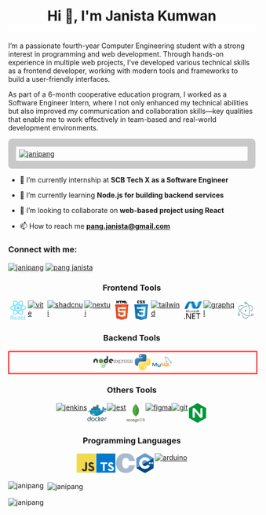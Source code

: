 <h1 align="center" style="border-bottom: 1rem solid white;">Hi 👋, I'm Janista Kumwan</h1>
<p style="text-align: start;">
  I’m a passionate fourth-year Computer Engineering student with a strong interest in programming and web development. Through hands-on experience in multiple web projects, I’ve developed various technical skills as a frontend developer, working with modern tools and frameworks to build a user-friendly interfaces. 
</p>
<p align="start">
  As part of a 6-month cooperative education program, I worked as a Software Engineer Intern, where I not only enhanced my technical abilities but also improved my communication and collaboration skills—key qualities that enable me to work effectively in team-based and real-world development environments.
</p>

<p style="text-align: start; border: 1rem solid #C9C9C9; border-radius: 8px; padding: 6px;">
  <a href="https://github.com/ryo-ma/github-profile-trophy">
    <img src="https://github-profile-trophy.vercel.app/?username=janipang" alt="janipang" />
  </a> 
</p>

- 🔭 I’m currently internship at **SCB Tech X as a Software Engineer**

- 🌱 I’m currently learning **Node.js for building backend services**

- 👯 I’m looking to collaborate on **web-based project using React**

- 📫 How to reach me **pang.janista@gmail.com**

<h3 align="left">Connect with me:</h3>
<p align="left">
<a href="https://linkedin.com/in/janipang" target="blank"><img align="center" src="https://raw.githubusercontent.com/rahuldkjain/github-profile-readme-generator/master/src/images/icons/Social/linked-in-alt.svg" alt="janipang" height="30" width="40" /></a>
<a href="https://fb.com/pang janista" target="blank"><img align="center" src="https://raw.githubusercontent.com/rahuldkjain/github-profile-readme-generator/master/src/images/icons/Social/facebook.svg" alt="pang janista" height="30" width="40" /></a>
</p>

<h3 align="center">Frontend Tools</h3>
<span style="display: flex; flex-gap: 36px; width: 100%; justify-content: center;">
  <a href="https://reactjs.org/" target="_blank" rel="noreferrer"> 
    <img src="https://raw.githubusercontent.com/devicons/devicon/master/icons/react/react-original-wordmark.svg" alt="react" width="40" height="40"/>
  </a> 
  <a href="https://nextjs.org/" target="_blank" rel="noreferrer"> 
    <svg role="img" viewBox="0 0 40 40" xmlns="http://www.w3.org/2000/svg">
      <path d="M18.665 21.978C16.758 23.255 14.465 24 12 24 5.377 24 0 18.623 0 12S5.377 0 12 0s12 5.377 12 12c0 3.583-1.574 6.801-4.067 9.001L9.219 7.2H7.2v9.596h1.615V9.251l9.85 12.727Zm-3.332-8.533 1.6 2.061V7.2h-1.6v6.245Z"/>
    </svg>
  </a>  
  <a href="https://vite.dev/" target="_blank" rel="noreferrer"> 
      <img src="https://upload.wikimedia.org/wikipedia/commons/thumb/f/f1/Vitejs-logo.svg/250px-Vitejs-logo.svg.png" alt="vite" width="40" height="40"/> 
  </a>  
  <a href="https://ui.shadcn.com/" target="_blank" rel="noreferrer"> 
      <img src="https://ui.shadcn.com/apple-touch-icon.png" alt="shadcnui" width="40" height="40"/> 
  </a>  
  <a href="https://heroui.com/" target="_blank" rel="noreferrer"> 
      <img src="https://miro.medium.com/v2/resize:fit:894/1*g3__pm_lR-DmydNSyS4I6g.png" alt="nextui" width="80" height="40"/> 
  </a> 
  <a href="https://www.w3.org/html/" target="_blank" rel="noreferrer"> 
      <img src="https://raw.githubusercontent.com/devicons/devicon/master/icons/html5/html5-original-wordmark.svg" alt="html5" width="40" height="40"/> 
  </a> 
  <a href="https://www.w3schools.com/css/" target="_blank" rel="noreferrer"> 
    <img src="https://raw.githubusercontent.com/devicons/devicon/master/icons/css3/css3-original-wordmark.svg" alt="css3" width="40" height="40"/> 
  </a> 
  <a href="https://tailwindcss.com/" target="_blank" rel="noreferrer">
    <img src="https://www.vectorlogo.zone/logos/tailwindcss/tailwindcss-icon.svg" alt="tailwind" width="40" height="40"/> 
  </a> 
  <a href="https://dotnet.microsoft.com/" target="_blank" rel="noreferrer"> 
    <img src="https://raw.githubusercontent.com/devicons/devicon/master/icons/dot-net/dot-net-original-wordmark.svg" alt="dotnet" width="40" height="40"/> 
  </a>
  <a href="https://graphql.org" target="_blank" rel="noreferrer"> 
      <img src="https://www.vectorlogo.zone/logos/graphql/graphql-icon.svg" alt="graphql" width="40" height="40"/> 
  </a> 
  <a href="https://www.electronjs.org" target="_blank" rel="noreferrer"> 
    <img src="https://raw.githubusercontent.com/devicons/devicon/master/icons/electron/electron-original.svg" alt="electron" width="40" height="40"/> 
  </a> 
</span>

<h3 align="center">Backend Tools</h3>
<span style="display: flex; flex-gap: 36px; width: 100%; justify-content: center; border:2px solid red;">
  <a href="https://nodejs.org" target="_blank" rel="noreferrer"> 
    <img src="https://raw.githubusercontent.com/devicons/devicon/master/icons/nodejs/nodejs-original-wordmark.svg" alt="nodejs" width="40" height="40"/>
  </a>
  <a href="https://expressjs.com" target="_blank" rel="noreferrer"> 
    <img src="https://raw.githubusercontent.com/devicons/devicon/master/icons/express/express-original-wordmark.svg" alt="express" width="40" height="40"/> 
  </a>
  <a href="https://www.python.org" target="_blank" rel="noreferrer"> 
    <img src="https://raw.githubusercontent.com/devicons/devicon/master/icons/python/python-original.svg" alt="python" width="40" height="40"/> 
  </a>
  <a href="https://www.mysql.com/" target="_blank" rel="noreferrer"> 
    <img src="https://raw.githubusercontent.com/devicons/devicon/master/icons/mysql/mysql-original-wordmark.svg" alt="mysql" width="40" height="40"/> 
  </a>
</span>

<h3 align="center">Others Tools</h3>
<span style="display: flex; flex-gap: 36px; width: 100%; justify-content: center;">
  <a href="https://www.jenkins.io" target="_blank" rel="noreferrer"> 
    <img src="https://www.vectorlogo.zone/logos/jenkins/jenkins-icon.svg" alt="jenkins" width="40" height="40"/> 
  </a>
  <a href="https://www.docker.com/" target="_blank" rel="noreferrer"> 
    <img src="https://raw.githubusercontent.com/devicons/devicon/master/icons/docker/docker-original-wordmark.svg" alt="docker" width="40" height="40"/>
  </a> 
  <a href="https://jestjs.io" target="_blank" rel="noreferrer"> 
      <img src="https://www.vectorlogo.zone/logos/jestjsio/jestjsio-icon.svg" alt="jest" width="40" height="40"/>
  </a>
  <a href="https://www.mongodb.com/" target="_blank" rel="noreferrer"> 
        <img src="https://raw.githubusercontent.com/devicons/devicon/master/icons/mongodb/mongodb-original-wordmark.svg" alt="mongodb" width="40" height="40"/>
  </a> 
  <a href="https://www.figma.com/" target="_blank" rel="noreferrer"> 
    <img src="https://www.vectorlogo.zone/logos/figma/figma-icon.svg" alt="figma" width="40" height="40"/>
  </a>
  <a href="https://git-scm.com/" target="_blank" rel="noreferrer"> 
    <img src="https://www.vectorlogo.zone/logos/git-scm/git-scm-icon.svg" alt="git" width="40" height="40"/> 
  </a>
  <a href="https://www.nginx.com" target="_blank" rel="noreferrer">
    <img src="https://raw.githubusercontent.com/devicons/devicon/master/icons/nginx/nginx-original.svg" alt="nginx" width="40" height="40"/> 
  </a> 
</span>


<h3 align="center">Programming Languages</h3>
<span style="display: flex; flex-gap: 36px; width: 100%; justify-content: center;">
  <a href="https://developer.mozilla.org/en-US/docs/Web/JavaScript" target="_blank" rel="noreferrer"> 
    <img src="https://raw.githubusercontent.com/devicons/devicon/master/icons/javascript/javascript-original.svg" alt="javascript" width="40" height="40"/>
  </a> 
  <a href="https://www.typescriptlang.org/" target="_blank" rel="noreferrer"> 
      <img src="https://raw.githubusercontent.com/devicons/devicon/master/icons/typescript/typescript-original.svg" alt="typescript" width="40" height="40"/> 
  </a>
  <a href="https://www.cprogramming.com/" target="_blank" rel="noreferrer"> 
    <img src="https://raw.githubusercontent.com/devicons/devicon/master/icons/c/c-original.svg" alt="c" width="40" height="40"/>
  </a> 
  <a href="https://www.w3schools.com/cpp/" target="_blank" rel="noreferrer"> 
    <img src="https://raw.githubusercontent.com/devicons/devicon/master/icons/cplusplus/cplusplus-original.svg" alt="cplusplus" width="40" height="40"/> 
  </a> 
  <a href="https://www.arduino.cc/" target="_blank" rel="noreferrer"> 
    <img src="https://cdn.worldvectorlogo.com/logos/arduino-1.svg" alt="arduino" width="40" height="40"/> 
  </a> 
</span>

<p>
  <img align="left" src="https://github-readme-stats.vercel.app/api/top-langs?username=janipang&show_icons=true&locale=en&layout=compact" alt="janipang" />
</p>

<p>&nbsp;
  <img align="center" src="https://github-readme-stats.vercel.app/api?username=janipang&show_icons=true&locale=en" alt="janipang" />
</p>

<p>
  <img align="center" src="https://github-readme-streak-stats.herokuapp.com/?user=janipang&" alt="janipang" />
</p>
